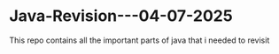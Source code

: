 # Java-Revision---04-07-2025
This repo contains all the important parts of java that i needed to revisit

